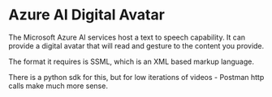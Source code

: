 # Azure AI Digital Avatar

The Microsoft Azure AI services host a text to speech capability. It can provide a digital avatar that will read and gesture to the content you provide. 

The format it requires is SSML, which is an XML based markup language.

There is a python sdk for this, but for low iterations of videos - Postman http calls make much more sense.
